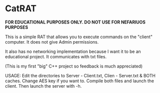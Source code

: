 # CatRAT
<b>FOR EDUCATIONAL PURPOSES ONLY. DO NOT USE FOR NEFARIUOS PURPOSES</b>

This is a simple RAT that allows you to execute commands on the "client" computer.
It does not give Admin permissions.

It also has no networking implementation because I want it to be an educational project.
It communicates with txt files.

(This is my first "big" C++ project so feedback is much appreciated)


USAGE:
Edit the directories to Server - Client.txt, Clien - Server.txt & BOTH caches.
Change AES key if you want to.
Compile both files and launch the client.
Then launch the server with -h.
